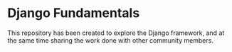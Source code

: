 Django Fundamentals
===================

This repository has been created to explore the Django framework, and at the
same time sharing the work done with other community members.
